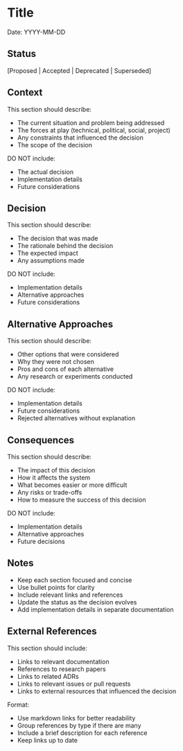 # Title

Date: YYYY-MM-DD

## Status
[Proposed | Accepted | Deprecated | Superseded]

## Context
This section should describe:
- The current situation and problem being addressed
- The forces at play (technical, political, social, project)
- Any constraints that influenced the decision
- The scope of the decision

DO NOT include:
- The actual decision
- Implementation details
- Future considerations

## Decision
This section should describe:
- The decision that was made
- The rationale behind the decision
- The expected impact
- Any assumptions made

DO NOT include:
- Implementation details
- Alternative approaches
- Future considerations

## Alternative Approaches
This section should describe:
- Other options that were considered
- Why they were not chosen
- Pros and cons of each alternative
- Any research or experiments conducted

DO NOT include:
- Implementation details
- Future considerations
- Rejected alternatives without explanation

## Consequences
This section should describe:
- The impact of this decision
- How it affects the system
- What becomes easier or more difficult
- Any risks or trade-offs
- How to measure the success of this decision

DO NOT include:
- Implementation details
- Alternative approaches
- Future decisions

## Notes
- Keep each section focused and concise
- Use bullet points for clarity
- Include relevant links and references
- Update the status as the decision evolves
- Add implementation details in separate documentation

## External References
This section should include:
- Links to relevant documentation
- References to research papers
- Links to related ADRs
- Links to relevant issues or pull requests
- Links to external resources that influenced the decision

Format:
- Use markdown links for better readability
- Group references by type if there are many
- Include a brief description for each reference
- Keep links up to date
